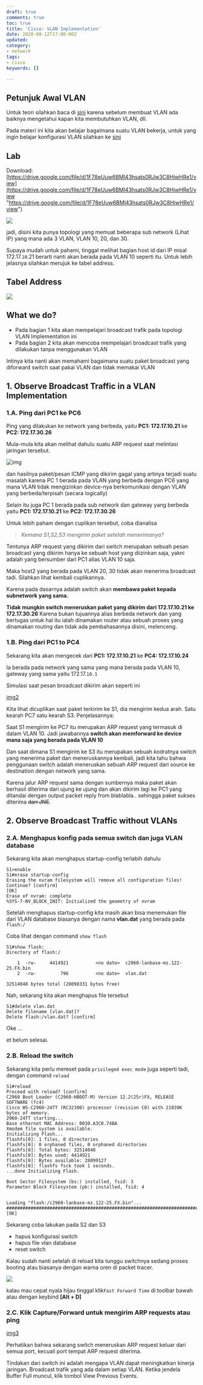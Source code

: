 ```yaml
---
draft: true
comments: true
toc: true
title: 'Cisco: VLAN Implementation'
date: 2020-08-12T17:00:00Z
updated: 
category:
- network
tags:
- cisco
keywords: []

---
```

## Petunjuk Awal VLAN

Untuk teori silahkan baca di [sini]() karena sebelum membuat VLAN ada baiknya mengetahui kapan kita membutuhkan VLAN, dll.

Pada materi ini kita akan belajar bagaimana suatu VLAN bekerja, untuk yang ingin belajar konfigurasi VLAN silahkan ke [sini](8log.netlify.app/2020/07/26/network/cisco-vlan-configuration "sini")

## Lab

Download: [https://drive.google.com/file/d/1F78eUuw6BMl43hsats0RJw3C8HiwHRe1/view](https://drive.google.com/file/d/1F78eUuw6BMl43hsats0RJw3C8HiwHRe1/view "https://drive.google.com/file/d/1F78eUuw6BMl43hsats0RJw3C8HiwHRe1/view")

![](/images/screenshot_2020-08-13_23-40-48.png)

jadi, disini kita punya topologi yang memuat beberapa sub network (Lihat IP) yang mana ada 3 VLAN, VLAN 10, 20, dan 30.

Supaya mudah untuk pahami, tinggal melihat bagian host id dari IP misal 172.17.`10`.21 berarti nanti akan berada pada VLAN 10 seperti itu. Untuk lebih jelasnya silahkan merujuk ke tabel address.

## Tabel Address

![](/images/screenshot_2020-08-13_23-44-33.png)

## What we do?

* Pada bagian 1 kita akan mempelajari broadcast trafik pada topologi VLAN Implementation ini
* Pada bagian 2 kita akan mencoba mempelajari broadcast trafik yang dilakukan tanpa menggunakan VLAN

Intinya kita nanti akan memahami bagaimana suatu paket broadcast yang diforward switch saat pakai VLAN dan tidak memakai VLAN

## 1. Observe Broadcast Traffic in a VLAN Implementation

### 1.A. Ping dari PC1 ke PC6

Ping yang dilakukan ke network yang berbeda, yaitu **PC1: 172.17.10.21** ke **PC2: 172.17.30.26**

Mula-mula kita akan melihat dahulu suatu ARP request saat melintasi jaringan tersebut.

![img](https://i.imgur.com/mJDvWxV.gif)

dan hasilnya paket/pesan ICMP yang dikirim gagal yang artinya terjadi suatu masalah karena PC 1 berada pada VLAN yang berbeda dengan PC6 yang mana VLAN tidak mengizinkan device-nya berkomunikasi dengan VLAN yang berbeda/terpisah (secara logically)

Selain itu juga PC 1 berada pada sub network dan gateway yang berbeda yaitu **PC1: 172.17.10.21** ke **PC2: 172.17.30.26**

Untuk lebih paham dengan cuplikan tersebut, coba dianalisa

> _Kemana S1,S2,S3 mengirim paket setelah menerimanya?_

Tentunya ARP request yang dikirim dari switch merupakan sebuah pesan broadcast yang dikirim hanya ke sebuah host yang diizinkan saja, yakni adalah yang bersumber dari PC1 alias VLAN 10 saja.

Maka host2 yang berada pada VLAN 20, 30 tidak akan menerima broadcast tadi. Silahkan lihat kembali cuplikannya.

Karena pada dasarnya adalah switch akan **membawa paket kepada subnetwork yang sama.**

**Tidak mungkin switch meneruskan paket yang dikirim dari 172.17.10.21 ke 172.17.30.26** Karena bukan tujuannya alias berbeda network dan yang bertugas untuk hal itu ialah dinamakan router atau sebuah proses yang dinamakan routing dan tidak ada pembahasannya disini, melenceng.

### 1.B. Ping dari PC1 to PC4

Sekarang kita akan mengecek dari **PC1: 172.17.10.21** ke **PC4: 172.17.10.24**

Ia berada pada network yang sama yang mana berada pada VLAN 10, gateway yang sama yaitu 172.17.`10.1`

Simulasi saat pesan broadcast dikirim akan seperti ini

[img2](https://i.imgur.com/GVbtL1g.gif)

Kita lihat dicuplikan saat paket terkirim ke S1, dia mengirim kedua arah. Satu kearah PC7 satu kearah S3. Penjelasannya:

Saat S1 mengirim ke PC7 itu merupakan ARP request yang termasuk di dalam VLAN 10. Jadi jawabannya **switch akan memforward ke device mana saja yang berada pada VLAN 10**

Dan saat dimana S1 mengirim ke S3 itu merupakan sebuah kodratnya switch yang menerima paket dan meneruskannya kembali, jadi kita tahu bahwa penggunaan switch adalah meneruskan sebuah ARP request dari source ke destination dengan network yang sama.

Karena jalur ARP request sama dengan sumbernya maka paket akan berhasil diterima dari ujung ke ujung dan akan dikirim lagi ke PC1 yang ditandai dengan output packet reply from blablabla.. sehingga paket sukses diterima ~~dari JNE~~.

## 2. Observe Broadcast Traffic without VLANs

### 2.A. Menghapus konfig pada semua switch dan juga VLAN database

Sekarang kita akan menghapus startup-config terlabih dahulu

    S1>enable
    S1#erase startup-config 
    Erasing the nvram filesystem will remove all configuration files! Continue? [confirm]
    [OK]
    Erase of nvram: complete
    %SYS-7-NV_BLOCK_INIT: Initialized the geometry of nvram

Setelah menghapus startup-config kita masih akan bisa menemukan file dari VLAN database biasanya dengan nama **vlan.dat** yang berada pada `flash:/`

Coba lihat dengan command `show flash`

    S1#show flash: 
    Directory of flash:/
    
        1  -rw-     4414921          <no date>  c2960-lanbase-mz.122-25.FX.bin
        2  -rw-         796          <no date>  vlan.dat
    
    32514048 bytes total (28098331 bytes free)

Nah, sekarang kita akan menghapus file tersebut

    S1#delete vlan.dat
    Delete filename [vlan.dat]?
    Delete flash:/vlan.dat? [confirm]

Oke ...

et belum selesai.

### 2.B. Reload the switch

Sekarang kita perlu mereset pada `privileged exec mode` juga seperti tadi, dengan command `reload`

    S1#reload
    Proceed with reload? [confirm]
    C2960 Boot Loader (C2960-HBOOT-M) Version 12.2(25r)FX, RELEASE SOFTWARE (fc4)
    Cisco WS-C2960-24TT (RC32300) processor (revision C0) with 21039K bytes of memory.
    2960-24TT starting...
    Base ethernet MAC Address: 0030.A3C0.74BA
    Xmodem file system is available.
    Initializing Flash...
    flashfs[0]: 1 files, 0 directories
    flashfs[0]: 0 orphaned files, 0 orphaned directories
    flashfs[0]: Total bytes: 32514048
    flashfs[0]: Bytes used: 4414921
    flashfs[0]: Bytes available: 28099127
    flashfs[0]: flashfs fsck took 1 seconds.
    ...done Initializing Flash.
    
    Boot Sector Filesystem (bs:) installed, fsid: 3
    Parameter Block Filesystem (pb:) installed, fsid: 4
    
    
    Loading "flash:/c2960-lanbase-mz.122-25.FX.bin"...
    ########################################################################## [OK]

Sekarang coba lakukan pada S2 dan S3

* hapus konfigurasi switch
* hapus file vlan database
* reset switch

Kalau sudah nanti setelah di reload kita tunggu switchnya sedang proses booting atau biasanya dengan warna oren di packet tracer.

![](/images/screenshot_2020-08-14_09-01-28.png)

kalau mau cepat nyala hijau tinggal klik`Fast Forward Time` di toolbar bawah atau dengan keybind **\[Alt + D\]**

### 2.C. Klik Capture/Forward untuk mengirim ARP requests atau ping

[img3](https://i.imgur.com/fdB5AWI.gif)

Perhatikan bahwa sekarang switch meneruskan ARP request keluar dari semua port, kecuali port tempat ARP request diterima.

Tindakan dari switch ini adalah mengapa VLAN dapat meningkatkan kinerja jaringan. Broadcast trafik yang ada dalam setiap VLAN. Ketika jendela Buffer Full muncul, klik tombol View Previous Events.